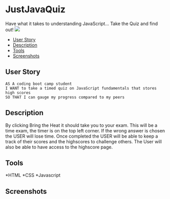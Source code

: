 # JustJavaQuiz
Have what it takes to understanding JavaScript... Take the Quiz and find out!
<img style="-webkit-user-select: none;margin: auto;" src="https://static.wikia.nocookie.net/digimon/images/1/15/DotAgumon_vg.gif/revision/latest?cb=20081027135117">

  * [User Story](#userstory)
  * [Description](#Description)
  * [Tools](#Tools)
  * [Screenshots](#Screenshots)


## User Story

```
AS A coding boot camp student
I WANT to take a timed quiz on JavaScript fundamentals that stores high scores
SO THAT I can gauge my progress compared to my peers
```
## Description
By clicking Bring the Heat it should take you to your exam. This will be a time exam, the timer is on the top left corner. If the wrong answer is chosen the USER will lose time. Once completed the USER will be able to keep a track of their scores and the highscores to challenge others. The User will also be able to have access to the highscore page. 

## Tools 
*HTML
*CSS
*Javascript

## Screenshots
